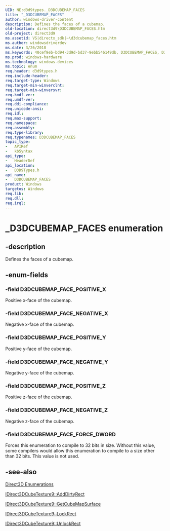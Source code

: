 ```yaml
---
UID: NE:d3d9types._D3DCUBEMAP_FACES
title: "_D3DCUBEMAP_FACES"
author: windows-driver-content
description: Defines the faces of a cubemap.
old-location: direct3d9\D3DCUBEMAP_FACES.htm
old-project: direct3d9
ms.assetid: VS|directx_sdk|~\d3dcubemap_faces.htm
ms.author: windowsdriverdev
ms.date: 3/26/2018
ms.keywords: 40cef9eb-bd94-3d9d-bd37-9ebb546149db, D3DCUBEMAP_FACES, D3DCUBEMAP_FACES enumeration [Direct3D 9], D3DCUBEMAP_FACE_FORCE_DWORD, D3DCUBEMAP_FACE_NEGATIVE_X, D3DCUBEMAP_FACE_NEGATIVE_Y, D3DCUBEMAP_FACE_NEGATIVE_Z, D3DCUBEMAP_FACE_POSITIVE_X, D3DCUBEMAP_FACE_POSITIVE_Y, D3DCUBEMAP_FACE_POSITIVE_Z, LPD3DCUBEMAP_FACES, LPD3DCUBEMAP_FACES enumeration pointer [Direct3D 9], _D3DCUBEMAP_FACES, d3d9types/D3DCUBEMAP_FACES, d3d9types/D3DCUBEMAP_FACE_FORCE_DWORD, d3d9types/D3DCUBEMAP_FACE_NEGATIVE_X, d3d9types/D3DCUBEMAP_FACE_NEGATIVE_Y, d3d9types/D3DCUBEMAP_FACE_NEGATIVE_Z, d3d9types/D3DCUBEMAP_FACE_POSITIVE_X, d3d9types/D3DCUBEMAP_FACE_POSITIVE_Y, d3d9types/D3DCUBEMAP_FACE_POSITIVE_Z, d3d9types/LPD3DCUBEMAP_FACES, direct3d9.D3DCUBEMAP_FACES
ms.prod: windows-hardware
ms.technology: windows-devices
ms.topic: enum
req.header: d3d9types.h
req.include-header: 
req.target-type: Windows
req.target-min-winverclnt: 
req.target-min-winversvr: 
req.kmdf-ver: 
req.umdf-ver: 
req.ddi-compliance: 
req.unicode-ansi: 
req.idl: 
req.max-support: 
req.namespace: 
req.assembly: 
req.type-library: 
req.typenames: D3DCUBEMAP_FACES
topic_type:
-	APIRef
-	kbSyntax
api_type:
-	HeaderDef
api_location:
-	D3D9Types.h
api_name:
-	D3DCUBEMAP_FACES
product: Windows
targetos: Windows
req.lib: 
req.dll: 
req.irql: 
---
```


# _D3DCUBEMAP_FACES enumeration


## -description


Defines the faces of a cubemap.


## -enum-fields




### -field D3DCUBEMAP_FACE_POSITIVE_X

Positive x-face of the cubemap. 


### -field D3DCUBEMAP_FACE_NEGATIVE_X

Negative x-face of the cubemap. 


### -field D3DCUBEMAP_FACE_POSITIVE_Y

Positive y-face of the cubemap. 


### -field D3DCUBEMAP_FACE_NEGATIVE_Y

Negative y-face of the cubemap. 


### -field D3DCUBEMAP_FACE_POSITIVE_Z

Positive z-face of the cubemap. 


### -field D3DCUBEMAP_FACE_NEGATIVE_Z

Negative z-face of the cubemap. 


### -field D3DCUBEMAP_FACE_FORCE_DWORD

Forces this enumeration to compile to 32 bits in size. Without this value, some compilers would allow this enumeration to compile to a size other than 32 bits. This value is not used. 


## -see-also




<a href="https://msdn.microsoft.com/ae64eb17-63a8-44c5-8d41-e021c49f338a">Direct3D Enumerations</a>



<a href="https://msdn.microsoft.com/377536bd-c55c-4ec8-a07c-5addd8e84c3a">IDirect3DCubeTexture9::AddDirtyRect</a>



<a href="https://msdn.microsoft.com/3ba6ad27-b8e8-400d-a3af-e69cdf53087a">IDirect3DCubeTexture9::GetCubeMapSurface</a>



<a href="https://msdn.microsoft.com/724317a3-1fc7-499d-94b7-759731337a00">IDirect3DCubeTexture9::LockRect</a>



<a href="https://msdn.microsoft.com/3e444bdc-c555-465d-84a8-96aef32d3e77">IDirect3DCubeTexture9::UnlockRect</a>
 

 

